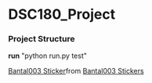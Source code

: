 # DSC180_Project

### **Project Structure**

**run** "python run.py test"

<div class="tenor-gif-embed" data-postid="21264279" data-share-method="host" data-aspect-ratio="0.71875" data-width="100%"><a href="https://tenor.com/view/bantal003-gif-21264279">Bantal003 Sticker</a>from <a href="https://tenor.com/search/bantal003-stickers">Bantal003 Stickers</a></div> <script type="text/javascript" async src="https://tenor.com/embed.js"></script>
